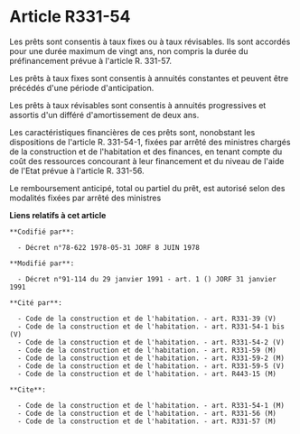 # Article R331-54

Les prêts sont consentis à taux fixes ou à taux révisables. Ils sont accordés pour une durée maximum de vingt ans, non
compris la durée du préfinancement prévue à l'article R. 331-57.

Les prêts à taux fixes sont consentis à annuités constantes et peuvent être précédés d'une période d'anticipation.

Les prêts à taux révisables sont consentis à annuités progressives et assortis d'un différé d'amortissement de deux ans.

Les caractéristiques financières de ces prêts sont, nonobstant les dispositions de l'article R. 331-54-1, fixées par arrêté
des ministres chargés de la construction et de l'habitation et des finances, en tenant compte du coût des ressources
concourant à leur financement et du niveau de l'aide de l'Etat prévue à l'article R. 331-56.

Le remboursement anticipé, total ou partiel du prêt, est autorisé selon des modalités fixées par arrêté des ministres

**Liens relatifs à cet article**

	**Codifié par**:

	  - Décret n°78-622 1978-05-31 JORF 8 JUIN 1978

	**Modifié par**:

	  - Décret n°91-114 du 29 janvier 1991 - art. 1 () JORF 31 janvier 1991

	**Cité par**:

	  - Code de la construction et de l'habitation. - art. R331-39 (V)
	  - Code de la construction et de l'habitation. - art. R331-54-1 bis (V)
	  - Code de la construction et de l'habitation. - art. R331-54-2 (V)
	  - Code de la construction et de l'habitation. - art. R331-59 (M)
	  - Code de la construction et de l'habitation. - art. R331-59-2 (M)
	  - Code de la construction et de l'habitation. - art. R331-59-5 (V)
	  - Code de la construction et de l'habitation. - art. R443-15 (M)

	**Cite**:

	  - Code de la construction et de l'habitation. - art. R331-54-1 (M)
	  - Code de la construction et de l'habitation. - art. R331-56 (M)
	  - Code de la construction et de l'habitation. - art. R331-57 (M)

